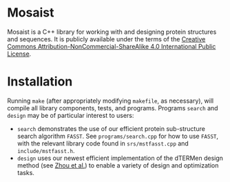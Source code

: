 # Mosaist

Mosaist is a C++ library for working with and designing protein structures and sequences. It is publicly available under the terms of the
[Creative Commons Attribution-NonCommercial-ShareAlike 4.0 International Public License](https://creativecommons.org/licenses/by-nc-sa/4.0/legalcode).

# Installation

Running `make` (after appropriately modifying `makefile`, as necessary), will compile all library components, tests, and programs.
Programs `search` and `design` may be of particular interest to users:
* `search` demonstrates the use of our efficient protein sub-structure search algorithm `FASST`. See `programs/search.cpp` for how to use `FASST`, with the relevant library code found in `srs/mstfasst.cpp` and `include/mstfasst.h`.
* `design` uses our newest efficient implementation of the dTERMen design method (see [Zhou et al.](http://dx.doi.org/10.1073/pnas.1908723117)) to enable a variety of design and optimization tasks.
